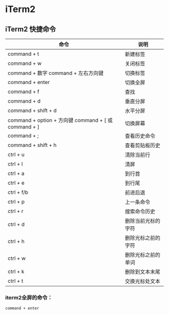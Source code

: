 # iTerm2

## iTerm2 快捷命令

命令|说明
-|-
command + t|新建标签
command + w|关闭标签
command + 数字 command + 左右方向键|切换标签
command + enter|切换全屏
command + f|查找
command + d|垂直分屏
command + shift + d|水平分屏
command + option + 方向键 command + [ 或 command + ]|切换屏幕
command + ;|查看历史命令
command + shift + h|查看剪贴板历史
ctrl + u|清除当前行
ctrl + l|清屏
ctrl + a|到行首
ctrl + e|到行尾
ctrl + f/b|前进后退
ctrl + p|上一条命令
ctrl + r|搜索命令历史
ctrl + d|删除当前光标的字符
ctrl + h|删除光标之前的字符
ctrl + w|删除光标之前的单词
ctrl + k|删除到文本末尾
ctrl + t|交换光标处文本

### iterm2全屏的命令：

`command + enter`

